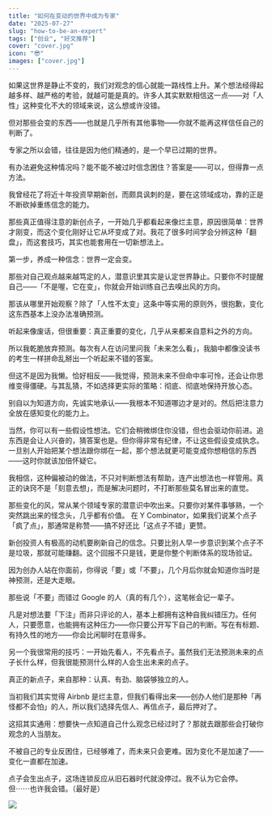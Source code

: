 ```yaml
---
title: "如何在变动的世界中成为专家"
date: "2025-07-27"
slug: "how-to-be-an-expert"
tags: ["创业", "好文推荐"]
cover: "cover.jpg"
icon: "😎"
images: ["cover.jpg"]
---
```

如果这世界是静止不变的，我们对观念的信心就能一路线性上升。某个想法经得起越多样、越严格的考验，就越可能是真的。许多人其实默默相信这一点——对「人性」这种变化不大的领域来说，这么想或许没错。



但对那些会变的东西——也就是几乎所有其他事物——你就不能再这样信任自己的判断了。



专家之所以会错，往往是因为他们精通的，是一个早已过期的世界。



有办法避免这种情况吗？能不能不被过时信念困住？答案是——可以，但得靠一点方法。



我曾经花了将近十年投资早期新创，而颇具讽刺的是，要在这领域成功，靠的正是不断砍掉重练信念的能力。



那些真正值得注意的新创点子，一开始几乎都看起来像烂主意，原因很简单：世界才刚变，而这个变化刚好让它从坏变成了对。我花了很多时间学会分辨这种「翻盘」，而这套技巧，其实也能套用在一切新想法上。



第一步，养成一种信念：世界一定会变。



那些对自己观点越来越笃定的人，潜意识里其实是认定世界静止。只要你不时提醒自己——「不是喔，它在变」，你就会开始训练自己去嗅出风的方向。



那该从哪里开始观察？除了「人性不太变」这条中等实用的原则外，很抱歉，变化这东西基本上没办法准确预测。



听起来像废话，但很重要：真正重要的变化，几乎从来都来自意料之外的方向。



所以我乾脆放弃预测。每次有人在访问里问我「未来怎么看」，我脑中都像没读书的考生一样拼命乱掰出一个听起来不错的答案。



但这不是因为我懒。恰好相反——我觉得，预测未来不但命中率可怜，还会让你思维变得僵硬。与其乱猜，不如选择更实际的策略：彻底、彻底地保持开放心态。



别自以为知道方向，先诚实地承认——我根本不知道哪边才是对的。然后把注意力全放在感知变化的能力上。



当然，你可以有一些假设性想法。它们会稍微绑住你没错，但也会驱动你前进。追东西是会让人兴奋的，猜答案也是。但你得非常有纪律，不让这些假设变成执念。
一旦别人开始把某个想法跟你绑在一起，那个想法就更可能变成你想相信的东西——这时你就该加倍怀疑它。



我相信，这种偏被动的做法，不只对判断想法有帮助，连产出想法也一样管用。真正的诀窍不是「刻意去想」，而是解决问题时，不打断那些莫名冒出来的直觉。



那些变化的风，常从某个领域专家的潜意识中吹出来。只要你对某件事够熟，一个突然跳出来的怪念头，几乎都有价值。
在 Y Combinator，如果我们说某个点子「疯了点」，那通常是称赞——搞不好还比「这点子不错」更赞。



新创投资人有极高的动机要刷新自己的信念。只要比别人早一步意识到某个点子不是垃圾，那就可能赚翻。这个回报不只是钱，更是你整个判断体系的现场验证。



因为创办人站在你面前，你得说「要」或「不要」，几个月后你就会知道你当时是神预测，还是大走眼。



那些说「不要」而错过 Google 的人（真的有几个），这笔帐会记一辈子。



凡是对想法要「下注」而非只评论的人，基本上都拥有这种自我纠错压力。任何人，只要愿意，也能拥有这种压力——你只要公开写下自己的判断。写在有标题、有持久性的地方——你会比闲聊时在意得多。



另一个我很常用的技巧：一开始先看人，不先看点子。虽然我们无法预测未来的点子长什么样，但我很能预测什么样的人会生出未来的点子。



真正的新点子，来自那种：认真、有劲、脑袋够独立的人。



当初我们其实觉得 Airbnb 是烂主意，但我们看得出来——创办人他们是那种「再怪都不会怕」的人，所以我们选择先信人、再信点子，最后押对了。



这招其实通用：想要快一点知道自己什么观念已经过时了？那就去跟那些会打破你观念的人当朋友。



不被自己的专业反困住，已经够难了，而未来只会更难。因为变化不是加速了——变化一直都在加速。



点子会生出点子，这场连锁反应从旧石器时代就没停过。我不认为它会停。
但⋯⋯也许我会错。（最好是）




![](https://prod-files-secure.s3.us-west-2.amazonaws.com/112d0858-5090-4d34-a606-b75eb8d65fd2/46476355-9cf3-4e99-9b7a-3531bc426380/1000202064.png?X-Amz-Algorithm=AWS4-HMAC-SHA256&X-Amz-Content-Sha256=UNSIGNED-PAYLOAD&X-Amz-Credential=ASIAZI2LB466QRDXILJM%2F20251031%2Fus-west-2%2Fs3%2Faws4_request&X-Amz-Date=20251031T091512Z&X-Amz-Expires=3600&X-Amz-Security-Token=IQoJb3JpZ2luX2VjEEkaCXVzLXdlc3QtMiJIMEYCIQDWPS9OCAeT%2FQ%2FGn2VbOBeFTn65OzAd0psKGZThO5NaxgIhANPP1KuRSSGtQLWnEq%2FCuqT2GUxXonNH9cuLcyZ0o%2BDsKv8DCBIQABoMNjM3NDIzMTgzODA1IgzZijAsLyEz3kZ8Qhcq3AOyVTtwF8FkK4RPpUrDc5BLGx%2B0%2BhDhuG10EuYwKzsj%2FA9IUWsLsuGD%2B%2FN%2F8cTE0xPzUO3Ksr01MsIe70C%2Bl%2FcXJAmfkocjCk9GdQZq%2Fu1JoODOQjuIEYzMXl0xFHgmsEsUDP8i24wmX66fqD3EaLg8SKmjDwefFg7d3wc2rpUcCl7XJneo%2FTrShR1rwNMFhnRvyQ%2BPU%2FSFzRKWnmBwIbm2zeZE6S%2BMtsvdmDwFXdDP0270TVfqkuiwXhog%2BCqvPRpJ9fjkKBAh5uxYQRWZuqx77z0%2FBVov%2Bl1ZWMr9rdNTM9rrZYd7GE1PEJ2h2qjghGdeYavKK5xj2x22OrwDfK8jjR914bjBmo1uPUfhSdu8zyEFe1XSSNClr5R%2BeSCZLnsra%2BLu2cqJiktk%2BEzGdJ0y3FlWktr60UOGoiKTLWNjVwVmhZS7xXiWdvwzZR8iwPqKiWB%2Bu2xDPDQb01FDZch3sphXZQuPhAj%2F5uQO7Sfjgshmy6HxrCF7fWdzwYwYVWWSXxLmIpIDQ5Q8OGohhuQHCJhTqR4BmZV8Jf7t09BpszNY85LjU8eQVlZ6rnKgTOkyUrM%2ByKwsCPrR1en8BEn10sZIJ6V%2Bzth%2FtUSSLGYVVp3w879tvVXUFQ9f3jDd6pHIBjqkAfGQOQXn8s7p%2Bx1UI7W9%2FBmRLG64pVdDuCQ%2BRDSqLqEnPaJaOf8i8wXJc5mcq9AVrLXl0HMPIkOkUNoqKQ6Rd44sapBnCt5XJYSkYVOplp%2BCR0INW2J5TeiwFKrHPWQ1lRFtI2AG33Rg6fCxlo7bLWeyri%2B2wJtN6TFboZIF7TQAI8gaRoYaXNElzunsMejZJGrQf6zH9OT%2Bes51KTtlM4HCGb40&X-Amz-Signature=9fb3a0e257f4559ff0a597d542695b99dc52262b9a4d620cc4fc66796a3f8fbf&X-Amz-SignedHeaders=host&x-amz-checksum-mode=ENABLED&x-id=GetObject)


